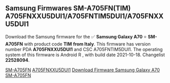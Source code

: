 <h2>Samsung Firmwares SM-A705FN(TIM) A705FNXXU5DUI1/A705FNTIM5DUI1/A705FNXXU5DUI1</h2>
Download the Samsung firmware for the ✅ <strong>Samsung Galaxy A70 </strong> ⭐ <strong>SM-A705FN</strong> with product code <strong>TIM</strong> <strong> from Italy</strong>. This firmware has version number PDA <strong>A705FNXXU5DUI1</strong> and CSC A705FNTIM5DUI1. The operating system of this firmware is Android R , with build date 2021-10-18. Changelist <strong>22528094</strong>.


[SM-A705FN](https://samfirm.shop/samsung/model/SM-A705FN)
[A705FNXXU5DUI1](https://samfirm.shop/samsung/pda/A705FNXXU5DUI1)
[Download Firmware Samsung Galaxy A70 SM-A705FN](https://samfirm.shop/samsung/firmware/466984)

